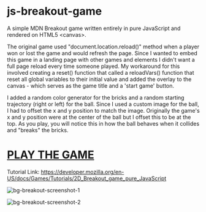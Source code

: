# js-breakout-game
A simple MDN Breakout game written entirely in pure JavaScript and rendered on HTML5 &lt;canvas>.

The original game used "document.location.reload()" method when a player won or lost the game and would refresh the page. Since I wanted to embed this game in a landing page with other games and elements I didn't want a full page reload every time someone played. My workaround for this involved creating a reset() function that called a reloadVars() function that reset all global variables to their initial value and added the overlay to the canvas - which serves as the game title and a 'start game' button. 

I added a random color generator for the bricks and a random starting trajectory (right or left) for the ball. Since I used a custom image for the ball, I had to offset the x and y position to match the image. Originally the game's x and y position were at the center of the ball but I offset this to be at the top. As you play, you will notice this in how the ball behaves when it collides and "breaks" the bricks.

# [PLAY THE GAME](http://htmlpreview.github.io/?https://github.com/digitaljosh/js-breakout-game/blob/master/index.html) 

Tutorial Link:
https://developer.mozilla.org/en-US/docs/Games/Tutorials/2D_Breakout_game_pure_JavaScript

![bg-breakout-screenshot-1](https://user-images.githubusercontent.com/25624304/48646040-2b4ed200-e9ad-11e8-8eeb-75e015145097.JPG)

![bg-breakout-screenshot-2](https://user-images.githubusercontent.com/25624304/48646045-3144b300-e9ad-11e8-9a0f-1368a44533f2.JPG)

